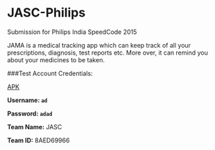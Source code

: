 # JASC-Philips

Submission for Philips India SpeedCode 2015

JAMA is a medical tracking app which can keep track of all your prescriptions, diagnosis, test reports etc. More over, it can remind you about your medicines to be taken.

###Test Account Credentials:

[APK](https://github.com/chipset95/JASC-Philips/releases/latest)

**Username: `ad`**

**Password: `adad`**

**Team Name:** JASC

**Team ID:** 8AED69966
